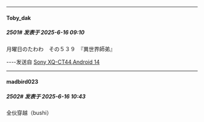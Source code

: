 ﻿
*****

####  Toby_dak  
##### 2501#       发表于 2025-6-16 09:10

月曜日のたわわ　その５３９　『異世界師弟』

----发送自 [Sony XQ-CT44,Android 14](http://stage1.5j4m.com/?1.47)


*****

####  madbird023  
##### 2502#       发表于 2025-6-16 10:43

全伙穿越（bushi）

